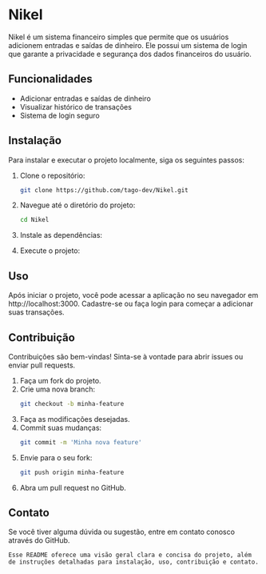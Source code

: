 # Nikel

Nikel é um sistema financeiro simples que permite que os usuários adicionem entradas e saídas de dinheiro. Ele possui um sistema de login que garante a privacidade e segurança dos dados financeiros do usuário.

## Funcionalidades

- Adicionar entradas e saídas de dinheiro
- Visualizar histórico de transações
- Sistema de login seguro

## Instalação

Para instalar e executar o projeto localmente, siga os seguintes passos:

1. Clone o repositório:
   ```bash
   git clone https://github.com/tago-dev/Nikel.git
   ```
2. Navegue até o diretório do projeto:

   ```bash
   cd Nikel
   ```

3. Instale as dependências:

4. Execute o projeto:

## Uso
Após iniciar o projeto, você pode acessar a aplicação no seu navegador em http://localhost:3000. Cadastre-se ou faça login para começar a adicionar suas transações.

## Contribuição
Contribuições são bem-vindas! Sinta-se à vontade para abrir issues ou enviar pull requests.

1. Faça um fork do projeto.
2. Crie uma nova branch:
   ```bash
   git checkout -b minha-feature
   ```
3. Faça as modificações desejadas.
4. Commit suas mudanças:
   ```bash
   git commit -m 'Minha nova feature'
   ```
5. Envie para o seu fork:
   ```bash
   git push origin minha-feature
   ```
6. Abra um pull request no GitHub.

## Contato
Se você tiver alguma dúvida ou sugestão, entre em contato conosco através do GitHub.

`Esse README oferece uma visão geral clara e concisa do projeto, além de instruções detalhadas para instalação, uso, contribuição e contato.`
